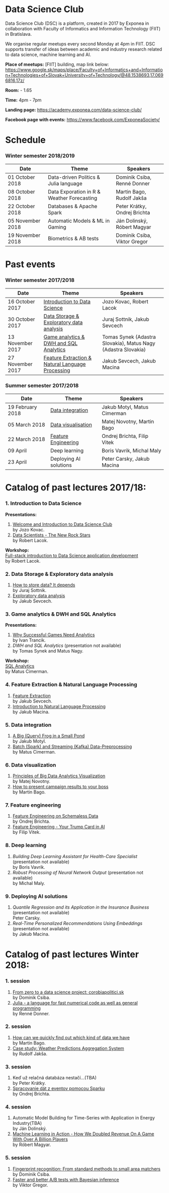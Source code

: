 # Data Science Club
Data Science Club (DSC) is a platform, created in 2017 by Exponea in collaboration with Faculty of Informatics and Information Technology (FIIT) in Bratislava.

We organise regular meetups every second Monday at 4pm in FIIT. DSC supports transfer of ideas between academic and industry research related to data science, machine learning and AI.


**Place of meetups:** [FIIT] building, map link below:   https://www.google.sk/maps/place/Faculty+of+Informatics+and+Information+Technologies+of+Slovak+University+of+Technology/@48.1538693,17.0696816,17z/

**Room:** - 1.65

**Time:** 4pm - 7pm

**Landing page:** https://academy.exponea.com/data-science-club/

**Facebook page with events:** https://www.facebook.com/ExponeaSociety/

# Schedule
### Winter semester 2018/2019
| Date          | Theme           | Speakers  |
| ------------- |---------------| ---------|
| 01 October 2018    | Data-driven Politics & Julia language | Dominik Csiba, Renné Donner |
| 08 October 2018   | Data Exporation in R & Weather Forecasting | Martin Bago, Rudolf Jakša |
| 22 October 2018     | Databases & Apache Spark | Peter Krátky, Ondrej Brichta |
| 05 November 2018    | Automatic Models & ML in Gaming | Ján Dolinský, Róbert Magyar |
| 19 November 2018    | Biometrics & AB tests | Dominik Csiba, Viktor Gregor |

# Past events

### Winter semester 2017/2018
| Date          | Theme           | Speakers  |
| ------------- |---------------| ---------|
| 16 October 2017    | [Introduction to Data Science](#1-introduction-to-data-science) | Jozo Kovac, Robert Lacok |
| 30 October 2017    | [Data Storage & Exploratory data analysis](#2-data-storage--exploratory-data-analysis) | Juraj Sottnik, Jakub Sevcech |
| 13 November 2017     | [Game analytics & DWH and SQL Analytics](#3-game-analytics--dwh-and-sql-analytics) | Tomas Synek (Adastra Slovakia), Matus Nagy (Adastra Slovakia) |
| 27 November 2017    | [Feature Extraction & Natural Language Processing](#4-feature-extraction--natural-language-processing) | Jakub Sevcech, Jakub Macina |


### Summer semester 2017/2018
| Date          | Theme           | Speakers  |
| ------------- |-------------| -----|
| 19 February 2018    | [Data integration](#5-data-integration) | Jakub Motyl, Matus Cimerman |
| 05 March 2018    | [Data visualisation](#6-data-visualization) | Matej Novotny, Martin Bago |
| 22 March 2018    | [Feature Engineering](#7-feature-engineering) | Ondrej Brichta, Filip Vitek |
| 09 April    | Deep learning | Boris Vavrik, Michal Maly |
| 23 April    | Deploying AI solutions | Peter Carsky, Jakub Macina |


# Catalog of past lectures 2017/18:
### 1. Introduction to Data Science
**Presentations:**
1. [Welcome and Introduction to Data Science Club](https://www.slideshare.net/secret/dJspj1Tgnv7Dwt)  
by Jozo Kovac.
2. [Data Scientists - The New Rock Stars](https://docs.google.com/presentation/d/1LenEj02xTPRdK1J5HCcTdx3IvNvCsJANZZ7qSYoxfl0/edit?usp=sharing)  
by Robert Lacok.

**Workshop:**  
[Full-stack introduction to Data Science application development](https://github.com/exponea/data-science-club/tree/master/16.10.2017%20-%20Full-stack%20introduction%20to%20Data%20Science%20application%20development)  
by Robert Lacok.

### 2. Data Storage & Exploratory data analysis
1. [How to store data? It depends](https://docs.google.com/presentation/d/1I9g1npKzLUbDhTUSBUSuMAc71C8NLcqZI4Jb-e8LEeo/edit#slide=id.g29325b1889_0_0)  
by Juraj Sottnik.
2. [Exploratory data analysis](https://github.com/exponea/data-science-club/blob/master/30.10.2017%20-%20Data%20Storage%20and%20Exploratory%20Analysis/Explorativna_analyza.ipynb)  
by Jakub Sevcech.

### 3. Game analytics & DWH and SQL Analytics
**Presentations:**
1. [Why Successful Games Need Analytics](https://www.slideshare.net/data-science-club/why-successful-games-need-analytics)  
by Ivan Trancik.
2. _DWH and SQL Analytics_ (presentation not available)  
by Tomas Synek and Matus Nagy.

**Workshop:**  
[SQL Analytics](https://github.com/exponea/data-science-club/tree/master/13.11.2017%20-%20Data%20warehousing%20and%20SQL)  
by Matus Cimerman.

### 4. Feature Extraction & Natural Language Processing
1. [Feature Extraction](https://github.com/exponea/data-science-club/tree/master/27.11.2017%20-%20Feature%20extraction)  
by Jakub Sevcech.
2. [Introduction to Natural Language Processing](https://www.slideshare.net/dmacjam/introduction-to-natural-language-processing-85818192)  
by Jakub Macina.

### 5. Data integration
1. [A Big (Query) Frog in a Small Pond](https://www.slideshare.net/data-science-club/a-big-query-frog-in-a-small-pond-jakub-motyl-buffpanel)  
by Jakub Motyl.
2. [Batch (Spark) and Streaming (Kafka) Data-Preprocessing](https://www.slideshare.net/data-science-club/batch-spark-and-streaming-kafka-datapreprocessing)  
by Matus Cimerman.

### 6. Data visualization
1. [Principles of Big Data Analytics Visualization](https://www.slideshare.net/data-science-club/principles-of-big-data-analytics-visualization)  
by Matej Novotny.
2. [How to present campaign results to your boss](https://www.slideshare.net/data-science-club/how-to-present-campaign-results-to-your-boss)  
by Martin Bago.

### 7. Feature engineering
1. [Feature Engineering on Schemaless Data](https://docs.google.com/presentation/d/1e_E1zqnxux4AHs3Sxu04YOkB00Tqo8z8_KaFw8JUsn4/edit#slide=id.p)  
by Ondrej Brichta.
2. [Feature Engineering - Your Trump Card in AI](http://mocnedata.sk/fiit-features/)  
by Filip Vitek.

### 8. Deep learning
1. _Building Deep Learning Assistant for Health-Care Specialist_ (presentation not available)  
by Boris Vavrik.
2. _Robust Processing of Neural Network Output_ (presentation not available)  
by Michal Maly.

### 9. Deploying AI solutions
1. _Quantile Regression and its Application in the Insurance Business_ (presentation not available)  
Peter Carsky.
2. _Real-Time Personalized Recommendations Using Embeddings_ (presentation not available)  
by Jakub Macina.

# Catalog of past lectures Winter 2018:
### 1. session
1. [From zero to a data science project: corobiapolitici.sk](https://drive.google.com/open?id=1hhTc_wWjG27NuEbcUlsiW0ZwTBepcqGrKddKkb8EFgk)  
by Dominik Csiba.
2. [Julia - a language for fast numerical code as well as general programming](https://drive.google.com/open?id=1tg5nUGkpqkfP5GKrkTJ9gW-c5lAJSqlS)  
by Renné Donner.

### 2. session
1. [How can we quickly find out which kind of data we have](https://drive.google.com/file/d/1K62XaWMgNAfnNQh-VknphzUyYVn6RVkT)  
by Martin Bago.
2. [Case study: Weather Predictions Aggregation System](http://meteo.mdj.sk/)  
by Rudolf Jakša.

### 3. session
1. Keď už relačná databáza nestačí...(TBA)  
by Peter Krátky.
2. [Spracovanie dát z eventov pomocou Sparku](https://docs.google.com/presentation/d/1RNn4q-S9Fxt8D21Muz6CPyTTnaf2t4420EkRl0ckURI/)  
by Ondrej Brichta.

### 4. session
1. Automatic Model Building for Time-Series with Application in Energy Industry(TBA)  
by Ján Dolinský.
2. [Machine Learning in Action - How We Doubled Revenue On A Game With Over A Billion Players](https://docs.google.com/presentation/d/1NOBG_ptyWDJ6ot4m01H2KTvif-ii1mUPgtaeEmOItvg)  
by Róbert Magyar.

### 5. session
1. [Fingerprint recognition: From standard methods to small area matchers](https://docs.google.com/presentation/d/1KoWO9y8toGJ__MIfKlULaPqvvKDf9k1GEkSsY76_HUA/edit?usp=sharing)  
by Dominik Csiba.
2. [Faster and better A/B tests with Bayesian inference](https://docs.google.com/presentation/d/1_lLF_GwCLH2-XMfyXWF8S-fuEo71ODteqhhJE5QTXlg/edit?usp=sharing)  
by Viktor Gregor.
